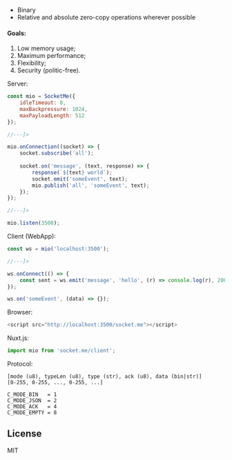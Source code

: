 * Binary
* Relative and absolute zero-copy operations wherever possible


#### Goals:
1. Low memory usage;
2. Maximum performance;
3. Flexibility;
4. Security (politic-free).


Server:
```javascript
const mio = SocketMe({
    idleTimeout: 8,
    maxBackpressure: 1024,
    maxPayloadLength: 512
});

//---]>

mio.onConnection((socket) => {
    socket.subscribe('all');
    
    socket.on('message', (text, response) => {
        response(`${text} world`);
        socket.emit('someEvent', text);
        mio.publish('all', 'someEvent', text);
    });
});

//---]>

mio.listen(3500);
```

Client (WebApp):
```javascript
const ws = mio('localhost:3500');

//---]>

ws.onConnect(() => {
    const sent = ws.emit('message', 'hello', (r) => console.log(r), 2000/*[timeout]*/);
});

ws.on('someEvent', (data) => {});
```


Browser:
```javascript
<script src="http://localhost:3500/socket.me"></script>
```


Nuxt.js:
```javascript
import mio from 'socket.me/client';
```


Protocol:
```
[mode (u8), typeLen (u8), type (str), ack (u8), data (bin|str)]
[0-255, 0-255, ..., 0-255, ...]

C_MODE_BIN   = 1
C_MODE_JSON  = 2
C_MODE_ACK   = 4
C_MODE_EMPTY = 8
```


## License

MIT
